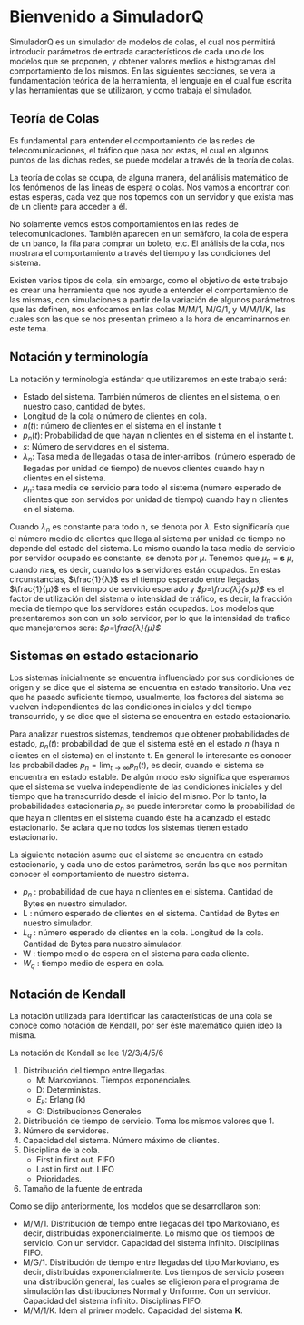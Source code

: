 # Bienvenido a SimuladorQ  

SimuladorQ es un simulador de modelos de colas, el cual nos permitirá introducir parámetros de entrada característicos de cada uno de los modelos que se proponen, y obtener valores medios e histogramas del comportamiento de los mismos. 
En las siguientes secciones, se vera la fundamentación teórica de la herramienta, el lenguaje en el cual fue escrita y las herramientas que se utilizaron, y como trabaja el simulador.
  
## Teoría de Colas 
Es fundamental para entender el comportamiento de las redes de telecomunicaciones,  el tráfico que pasa por estas, el cual en algunos puntos de las dichas redes, se puede modelar a través de la teoría de colas.

La teoría de colas se ocupa, de alguna manera, del análisis matemático de los fenómenos de las lineas de espera o colas. Nos vamos a encontrar con estas esperas, cada vez que nos topemos con un servidor y que exista mas de un cliente para acceder a él. 

No solamente vemos estos comportamientos en las redes de telecomunicaciones. También aparecen en un semáforo, la cola de espera de un banco, la fila para comprar un boleto, etc. El análisis de la cola, nos mostrara el comportamiento a través del tiempo y las condiciones del sistema.

Existen varios tipos de cola, sin embargo, como el objetivo de este trabajo es crear una herramienta que nos ayude a entender el comportamiento de las mismas, con simulaciones a partir de la variación de algunos parámetros que las definen, nos enfocamos en las colas M/M/1, M/G/1,  y M/M/1/K, las cuales son las que se nos presentan primero a la hora de encaminarnos en este tema.

## Notación y terminología

La notación y terminología estándar que utilizaremos en este trabajo será:

- Estado del sistema. También números de clientes en el sistema, o en nuestro caso, cantidad de bytes. 
- Longitud de la cola o número de clientes en cola. 
- $n(t)$: número de clientes en el sistema en el instante t
- $p_n(t)$: Probabilidad de que hayan n clientes en el sistema en el instante t.
- *s*: Número de servidores en el sistema.  
- $λ_n$: Tasa media de llegadas o tasa de inter-arribos. (número esperado de llegadas por unidad de tiempo) de nuevos clientes cuando hay n clientes en el sistema.  
- $μ_n$: tasa media de servicio para todo el sistema (número esperado de clientes que son servidos por unidad de tiempo) cuando hay n clientes en el sistema.

Cuando $λ_n$ es constante para todo n, se denota por *λ*. Esto significaría que el número medio de clientes que llega al sistema por unidad de tiempo no depende del estado del sistema. Lo mismo cuando la tasa media de servicio por servidor ocupado es constante, se denota por *μ*. Tenemos que $μ_n$ = **s** *μ*, cuando *n*≥**s**, es decir, cuando los **s** servidores están ocupados. En estas circunstancias, $\frac{1}{λ}$ es el tiempo esperado entre llegadas, $\frac{1}{μ}$ es  el tiempo de servicio esperado y *$ρ=\frac{λ}{s μ}$*  es el factor de utilización del sistema o intensidad de tráfico, es decir, la fracción media de tiempo que los servidores están ocupados.
Los modelos que presentaremos son con un solo servidor, por lo que la intensidad de trafico que manejaremos será:  *$ρ=\frac{λ}{μ}$*

## Sistemas en estado estacionario 
Los sistemas inicialmente se encuentra influenciado por sus condiciones de origen y se dice que el sistema se encuentra en estado transitorio. Una vez que ha pasado suficiente tiempo, usualmente, los factores del sistema se vuelven independientes de las condiciones iniciales y del tiempo transcurrido, y se dice que el sistema se encuentra en estado estacionario. 

Para analizar nuestros sistemas, tendremos que obtener probabilidades de estado, $p_{n}(t)$: probabilidad de que el sistema esté en el estado *n* (haya n clientes en el sistema) en el instante t. En general lo interesante es conocer las probabilidades $p_{n}=\lim _{t\rightarrow \infty }p_{n}(t)$, es decir, cuando el sistema se encuentra en estado estable. De algún modo esto significa que esperamos que el sistema se vuelva independiente de las condiciones iniciales y del tiempo que ha transcurrido desde el inicio del mismo. Por lo tanto, la probabilidades estacionaria $p_n$ se puede interpretar como la probabilidad de que haya n clientes en el sistema cuando éste ha alcanzado el estado estacionario. Se aclara que no todos los sistemas tienen estado estacionario.

La siguiente notación asume que el sistema se encuentra en estado estacionario, y cada uno de estos parámetros, serán las que nos permitan conocer el comportamiento de nuestro sistema.

- $p_n$ : probabilidad de que haya n clientes en el sistema. Cantidad de Bytes en nuestro simulador.
- L : número esperado de clientes en el sistema. Cantidad de Bytes en nuestro simulador.  
- $L_q$ :  número esperado de clientes en la cola. Longitud de la cola. Cantidad de Bytes para nuestro simulador.  
- W : tiempo medio de espera en el sistema para cada cliente.
- $W_q$ : tiempo medio de espera en cola.

## Notación de Kendall

La notación utilizada para identificar las características de una cola se conoce como notación de Kendall, por ser éste matemático quien ideo la misma.

La notación de Kendall se lee 1/2/3/4/5/6

1. Distribución del tiempo entre llegadas.
	- M: Markovianos. Tiempos exponenciales. 
	- D: Deterministas.  
	- $E_k$: Erlang (k)  
	- G: Distribuciones Generales
2. Distribución de tiempo de servicio. Toma los mismos valores que 1.  
3. Número de servidores.  
4. Capacidad del sistema. Número máximo de clientes.
5. Disciplina de la cola.
	- First in first out. FIFO
	- Last in first out. LIFO
	- Prioridades.  
7. Tamaño de la fuente de entrada

Como se dijo anteriormente, los modelos que se desarrollaron son:
 
- M/M/1. Distribución de tiempo entre llegadas del tipo Markoviano, es decir, distribuidas exponencialmente. Lo mismo que los tiempos de servicio. Con un servidor. Capacidad del sistema infinito. Disciplinas FIFO.
-  M/G/1. Distribución de tiempo entre llegadas del tipo Markoviano, es decir, distribuidas exponencialmente. Los tiempos de servicio poseen una distribución general, las cuales se eligieron para el  programa de simulación las distribuciones Normal y Uniforme. Con un servidor. Capacidad del sistema infinito. Disciplinas FIFO.
- M/M/1/K. Idem al primer modelo. Capacidad del sistema **K**. 


<!--stackedit_data:
eyJoaXN0b3J5IjpbMTg4MDE0MzY0MF19
-->